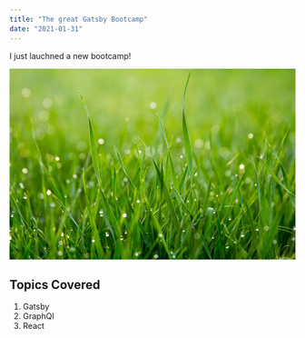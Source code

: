 ```yaml
---
title: "The great Gatsby Bootcamp"
date: "2021-01-31"
---
```


I just lauchned a new bootcamp!

![GrassPic](./grasspic.jpg)

## Topics Covered

1. Gatsby
2. GraphQl
3. React